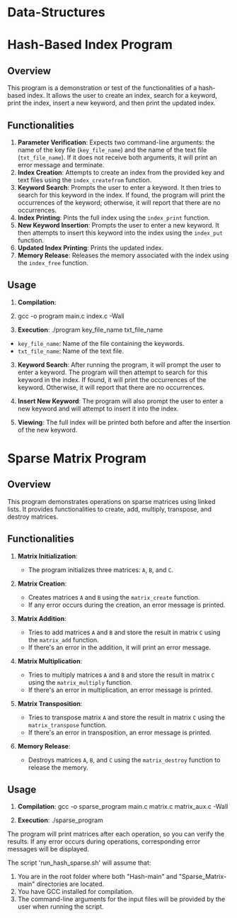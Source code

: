 # Data-Structures

# Hash-Based Index Program

## Overview

This program is a demonstration or test of the functionalities of a hash-based index. It allows the user to create an index, search for a keyword, print the index, insert a new keyword, and then print the updated index.

## Functionalities

1. **Parameter Verification**: Expects two command-line arguments: the name of the key file (`key_file_name`) and the name of the text file (`txt_file_name`). If it does not receive both arguments, it will print an error message and terminate.
2. **Index Creation**: Attempts to create an index from the provided key and text files using the `index_createfrom` function.
3. **Keyword Search**: Prompts the user to enter a keyword. It then tries to search for this keyword in the index. If found, the program will print the occurrences of the keyword; otherwise, it will report that there are no occurrences.
4. **Index Printing**: Pints the full index using the `index_print` function.
5. **New Keyword Insertion**: Prompts the user to enter a new keyword. It then attempts to insert this keyword into the index using the `index_put` function.
6. **Updated Index Printing**: Prints the updated index.
7. **Memory Release**: Releases the memory associated with the index using the `index_free` function.

## Usage

1. **Compilation**:
2. gcc -o program main.c index.c -Wall


2. **Execution**:
./program key_file_name txt_file_name

- `key_file_name`: Name of the file containing the keywords.
- `txt_file_name`: Name of the text file.

3. **Keyword Search**:
After running the program, it will prompt the user to enter a keyword. The program will then attempt to search for this keyword in the index. If found, it will print the occurrences of the keyword. Otherwise, it will report that there are no occurrences.

4. **Insert New Keyword**:
The program will also prompt the user to enter a new keyword and will attempt to insert it into the index.

5. **Viewing**:
The full index will be printed both before and after the insertion of the new keyword.


# Sparse Matrix Program

## Overview

This program demonstrates operations on sparse matrices using linked lists. It provides functionalities to create, add, multiply, transpose, and destroy matrices.

## Functionalities

1. **Matrix Initialization**:
   - The program initializes three matrices: `A`, `B`, and `C`.

2. **Matrix Creation**:
   - Creates matrices `A` and `B` using the `matrix_create` function.
   - If any error occurs during the creation, an error message is printed.

3. **Matrix Addition**:
   - Tries to add matrices `A` and `B` and store the result in matrix `C` using the `matrix_add` function.
   - If there's an error in the addition, it will print an error message.

4. **Matrix Multiplication**:
   - Tries to multiply matrices `A` and `B` and store the result in matrix `C` using the `matrix_multiply` function.
   - If there's an error in multiplication, an error message is printed.

5. **Matrix Transposition**:
   - Tries to transpose matrix `A` and store the result in matrix `C` using the `matrix_transpose` function.
   - If there's an error in transposition, an error message is printed.

6. **Memory Release**:
   - Destroys matrices `A`, `B`, and `C` using the `matrix_destroy` function to release the memory.

## Usage

1. **Compilation**:
gcc -o sparse_program main.c matrix.c matrix_aux.c -Wall


2. **Execution**:
./sparse_program


The program will print matrices after each operation, so you can verify the results. If any error occurs during operations, corresponding error messages will be displayed.

The script 'run_hash_sparse.sh' will assume that:

1. You are in the root folder where both "Hash-main" and "Sparse_Matrix-main" directories are located.
2. You have GCC installed for compilation.
3. The command-line arguments for the input files will be provided by the user when running the script.

